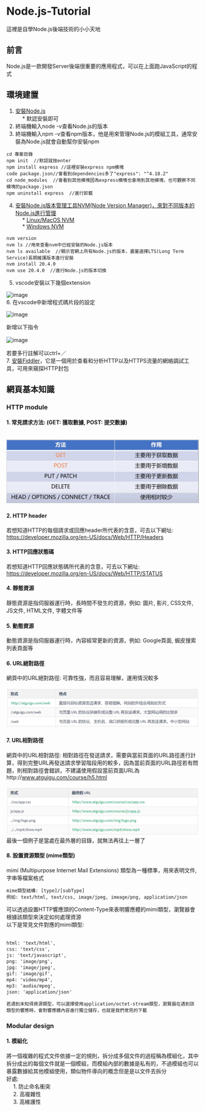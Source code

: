 # Node.js-Tutorial
這裡是自學Node.js後端技術的小小天地
## 前言
Node.js是一款開發Server後端很重要的應用程式，可以在上面跑JavaScript的程式   
## 環境建置
1. [安裝Node.js](https://nodejs.org/en)  
&emsp; * 默認安裝即可  
2. 終端機輸入node -v查看Node.js的版本  
3. 終端機輸入npm -v查看npm版本，他是用來管理Node.js的模組工具，通常安裝為Node.js就會自動幫你安裝npm      
```   
cd 專案目錄
npm init  //默認就按enter
npm install express //這裡安裝express npm模塊
code package.json//會看到dependencies多了"express": "^4.18.2"
cd node_modules  //會看到其他模塊因為express模塊也會用到其他模塊，也可觀察不同模塊的package.json
npm uninstall express  //進行卸載
```   
4. [安裝Node.js版本管理工具NVM(Node Version Manager)，來對不同版本的Node.js進行管理](https://www.youtube.com/watch?v=YJdh2E4idmY&list=PL50akgsaBZlF9DADkYuQZLQBDLHZHZ-9N&index=8)  
&emsp; * [Linux/MacOS NVM](https://github.com/nvm-sh/nvm)    
&emsp; * [Windows NVM](https://github.com/coreybutler/nvm-windows)
```
nvm version
nvm ls //用來查看nvm中已經安裝的Node.js版本
nvm ls available  //顯示官網上所有Node.js的版本，盡量選擇LTS(Long Term Service)長期維護版本進行安裝   
nvm install 20.4.0
nvm use 20.4.0  //進行Node.js的版本切換
```   
5. vscode安裝以下幾個extension     

![image](https://github.com/csiemichelin/Node.js-Tutorial/assets/49907717/72dc37c5-099b-4684-8d14-d9261af738f7)  
6. 在vscode中新增程式碼片段的設定  

![image](https://github.com/csiemichelin/Node.js-Tutorial/assets/49907717/3cdb44cd-59d2-4e56-9949-72384c1ed14e)  

新增以下指令  

![image](https://github.com/csiemichelin/Node.js-Tutorial/assets/49907717/600f24e1-2139-4383-896a-a04919b546f7)    　

若要多行註解可以ctrl+／    
7. [安裝Fiddler](https://download.cnet.com/Fiddler/3000-2648_4-77541912.html)，它是一個用於查看和分析HTTP以及HTTPS流量的網絡調試工具，可用來窺探HTTP封包      
## 網頁基本知識   
### HTTP module   
#### 1. 常見請求方法: (GET: 獲取數據, POST: 提交數據)       
&emsp;&emsp;![image](https://github.com/csiemichelin/Node.js-Tutorial/blob/main/Images/HTTP%E8%AB%8B%E6%B1%82.png)    　
#### 2. HTTP header   
若想知道HTTP的每個請求或回應header所代表的含意，可去以下網址: https://developer.mozilla.org/en-US/docs/Web/HTTP/Headers   
#### 3. HTTP回應狀態碼  
若想知道HTTP回應狀態碼所代表的含意，可去以下網址: https://developer.mozilla.org/en-US/docs/Web/HTTP/STATUS    
#### 4. 靜態資源   
靜態資源是指伺服器運行時，長時間不發生的資源，例如: 圖片, 影片, CSS文件, JS文件, HTML文件, 字體文件等   
#### 5. 動態資源   
動態資源是指伺服器運行時，內容經常更新的資源，例如: Google頁面, 蝦皮搜索列表頁面等    
#### 6. URL絕對路徑   
網頁中的URL絕對路徑: 可靠性強，而且容易理解，運用情況較多    
&emsp;&emsp;![image](https://github.com/csiemichelin/Node.js-Tutorial/blob/main/Images/URL%E4%B9%8B%E7%B5%95%E5%B0%8D%E8%B7%AF%E5%BE%91.png)        
#### 7. URL相對路徑
網頁中的URL相對路徑: 相對路徑在發送請求，需要與當前頁面的URL路徑進行計算，得到完整URL再發送請求學習階段用的較多，因為當前頁面的URL路徑若有問題，則相對路徑會錯誤，不建議使用假設當前頁面URL為http://www.atguigu.com/course/h5.html        
&emsp;&emsp;![image](https://github.com/csiemichelin/Node.js-Tutorial/blob/main/Images/URL%E4%B9%8B%E7%9B%B8%E5%B0%8D%E8%B7%AF%E5%BE%91.png)    
最後一個例子是當處在最外層的目錄，就無法再往上一層了
#### 8. 設置資源類型 (mime類型)
mimi (Multipurpose Internet Mail Extensions) 類型為一種標準，用來表明文件, 字串等檔案格式  
```
mime類型結構: [type]/[subType]
例如: text/html, text/css, image/jpeg, imeage/png, application/json  
```
可以透過設置HTTP響應頭的Content-Type來表明響應體的mimi類型，瀏覽器會根據該類型來決定如何處理資源  
以下是常見文件對應的mimi類型:  
```

html: 'text/html',
css: 'text/css',
js: 'text/javascript',
png: 'image/png',
jpg: 'image/jpeg',
gif: 'image/gif',
mp4: 'video/mp4',
mp3: 'audio/mpeg',
json: 'application/json'

```
```
若遇到未知得資源類型，可以選擇使用application/octet-stream類型，瀏覽器在遇到該類型的響應時，會對響應體內容進行獨立儲存，也就是我們常見的下載
```
### Modular design  
#### 1. 模組化   
將一個複雜的程式文件依據一定的規則，拆分成多個文件的過程稱為模組化，其中拆分成出的每個文件就是一個模組，而模組內部的數據是私有的，不過模組也可以暴露數據給其他模組使用，類似物件導向的概念但是是以文件去拆分    
好處:     
&emsp; 1. 防止命名衝突   
&emsp; 2. 高複雜性   
&emsp; 3. 高維護性   
